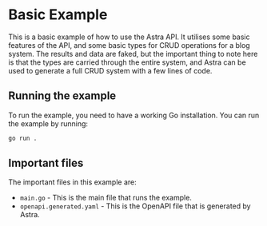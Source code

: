 # Basic Example
This is a basic example of how to use the Astra API. It utilises some basic features of the API, and some basic types for CRUD operations for a blog system. The results and data are faked, but the important thing to note here is that the types are carried through the entire system, and Astra can be used to generate a full CRUD system with a few lines of code.

## Running the example

To run the example, you need to have a working Go installation. You can run the example by running:

```bash
go run .
```

## Important files

The important files in this example are:
* `main.go` - This is the main file that runs the example.
* `openapi.generated.yaml` - This is the OpenAPI file that is generated by Astra.